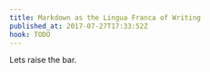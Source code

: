 ```yaml
---
title: Markdown as the Lingua Franca of Writing
published_at: 2017-07-27T17:33:52Z
hook: TODO
---
```


Lets raise the bar.
